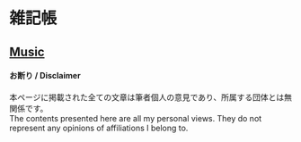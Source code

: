 # 雑記帳

## [Music](/Music/README.md)

#### お断り / Disclaimer
本ページに掲載された全ての文章は筆者個人の意見であり、所属する団体とは無関係です。  
The contents presented here are all my personal views. They do not represent any opinions of affiliations I belong to.
